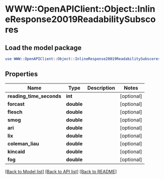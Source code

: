 # WWW::OpenAPIClient::Object::InlineResponse20019ReadabilitySubscores

## Load the model package
```perl
use WWW::OpenAPIClient::Object::InlineResponse20019ReadabilitySubscores;
```

## Properties
Name | Type | Description | Notes
------------ | ------------- | ------------- | -------------
**reading_time_seconds** | **int** |  | [optional] 
**forcast** | **double** |  | [optional] 
**flesch** | **double** |  | [optional] 
**smog** | **double** |  | [optional] 
**ari** | **double** |  | [optional] 
**lix** | **double** |  | [optional] 
**coleman_liau** | **double** |  | [optional] 
**kincaid** | **double** |  | [optional] 
**fog** | **double** |  | [optional] 

[[Back to Model list]](../README.md#documentation-for-models) [[Back to API list]](../README.md#documentation-for-api-endpoints) [[Back to README]](../README.md)



